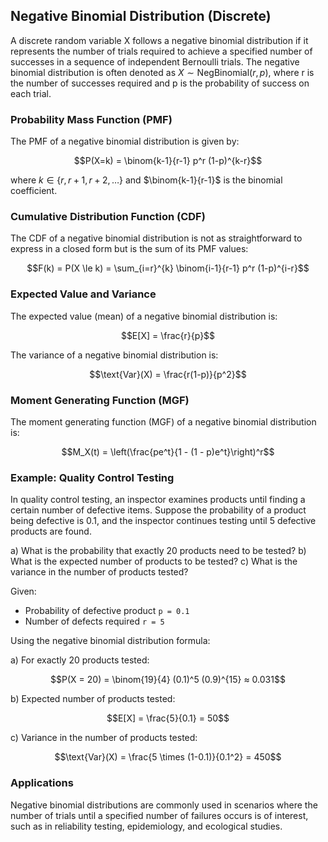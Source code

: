## Negative Binomial Distribution (Discrete)

A discrete random variable X follows a negative binomial distribution if it represents the number of trials required to achieve a specified number of successes in a sequence of independent Bernoulli trials. The negative binomial distribution is often denoted as $X \sim \text{NegBinomial}(r, p)$, where r is the number of successes required and p is the probability of success on each trial.

### Probability Mass Function (PMF)

The PMF of a negative binomial distribution is given by:

$$P(X=k) = \binom{k-1}{r-1} p^r (1-p)^{k-r}$$

where $k \in \{r, r+1, r+2, \dots\}$ and $\binom{k-1}{r-1}$ is the binomial coefficient.

### Cumulative Distribution Function (CDF)

The CDF of a negative binomial distribution is not as straightforward to express in a closed form but is the sum of its PMF values:

$$F(k) = P(X \le k) = \sum_{i=r}^{k} \binom{i-1}{r-1} p^r (1-p)^{i-r}$$

### Expected Value and Variance

The expected value (mean) of a negative binomial distribution is:

$$E[X] = \frac{r}{p}$$

The variance of a negative binomial distribution is:

$$\text{Var}(X) = \frac{r(1-p)}{p^2}$$

### Moment Generating Function (MGF)

The moment generating function (MGF) of a negative binomial distribution is:

$$M_X(t) = \left(\frac{pe^t}{1 - (1 - p)e^t}\right)^r$$

### Example: Quality Control Testing

In quality control testing, an inspector examines products until finding a certain number of defective items. Suppose the probability of a product being defective is 0.1, and the inspector continues testing until 5 defective products are found.

a) What is the probability that exactly 20 products need to be tested?
b) What is the expected number of products to be tested?
c) What is the variance in the number of products tested?

Given:
- Probability of defective product `p = 0.1`
- Number of defects required `r = 5`

Using the negative binomial distribution formula:

a) For exactly 20 products tested:

$$P(X = 20) = \binom{19}{4} (0.1)^5 (0.9)^{15} ≈ 0.031$$

b) Expected number of products tested:

$$E[X] = \frac{5}{0.1} = 50$$

c) Variance in the number of products tested:

$$\text{Var}(X) = \frac{5 \times (1-0.1)}{0.1^2} = 450$$

### Applications

Negative binomial distributions are commonly used in scenarios where the number of trials until a specified number of failures occurs is of interest, such as in reliability testing, epidemiology, and ecological studies.
